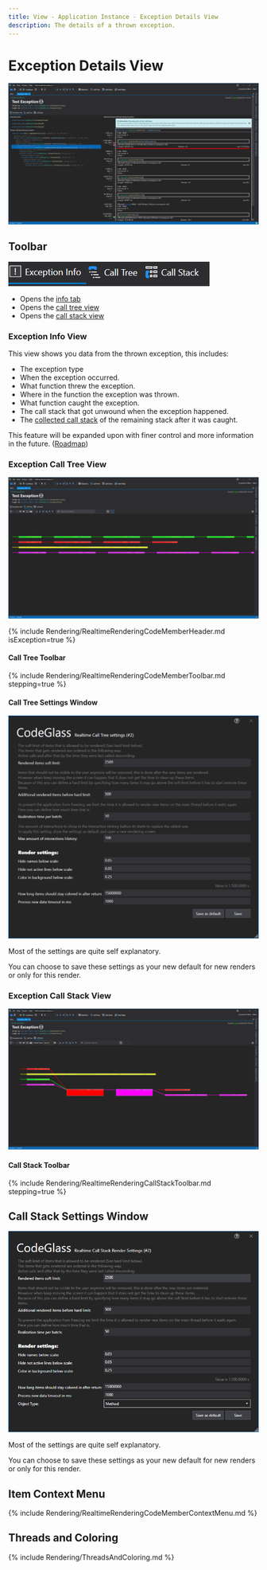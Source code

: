 ```yaml
---
title: View - Application Instance - Exception Details View
description: The details of a thrown exception.
---
```

# Exception Details View
![assets/img/ApplicationInstanceWindow/AppInstanceExceptionDetails.png](../../../assets/img/ApplicationInstanceWindow/AppInstanceExceptionDetails.png)

## Toolbar
![assets/img/ApplicationInstanceWindow/AppInstanceExceptionDetails_Toolbar.png](../../../assets/img/ApplicationInstanceWindow/AppInstanceExceptionDetails_Toolbar.png)

- Opens the [info tab](#exception-info-view) 
- Opens the [call tree view](#exception-call-tree-view)
- Opens the [call stack view](#exception-call-stack-view)


### Exception Info View

This view shows you data from the thrown exception, this includes:
- The exception type
- When the exception occurred.
- What function threw the exception.
- Where in the function the exception was thrown.
- What function caught the exception.
- The call stack that got unwound when the exception happened.
- The [collected call stack](../../features/RealtimeDataCollection.md#callstack) of the remaining stack after it was caught.


This feature will be expanded upon with finer control and more information in the future. ([Roadmap](../../Roadmap/ImprovingExceptions.md))


### Exception Call Tree View
![assets/img/ApplicationInstanceWindow/AppInstanceExceptionDetails_CallTree.png](../../../assets/img/ApplicationInstanceWindow/AppInstanceExceptionDetails_CallTree.png)

{% include Rendering/RealtimeRenderingCodeMemberHeader.md  isException=true %}


#### Call Tree Toolbar
{% include Rendering/RealtimeRenderingCodeMemberToolbar.md stepping=true %}

#### Call Tree Settings Window
![assets/img/ApplicationInstanceWindow/RealtimeCallTreeRenderingSettingsWindow.png](../../../assets/img/ApplicationInstanceWindow/RealtimeCallTreeRenderingSettingsWindow.png)

Most of the settings are quite self explanatory.

You can choose to save these settings as your new default for new renders or only for this render.

### Exception Call Stack View
![assets/img/ApplicationInstanceWindow/AppInstanceExceptionDetails_CallStack.png](../../../assets/img/ApplicationInstanceWindow/AppInstanceExceptionDetails_CallStack.png)

#### Call Stack Toolbar
{% include Rendering/RealtimeRenderingCallStackToolbar.md stepping=true %}

## Call Stack Settings Window
![assets/img/ApplicationInstanceWindow/RealtimeGroupedCallStackRenderingSettings.png](../../../assets/img/ApplicationInstanceWindow/RealtimeGroupedCallStackRenderingSettings.png)

Most of the settings are quite self explanatory.

You can choose to save these settings as your new default for new renders or only for this render.

## Item Context Menu
{% include Rendering/RealtimeRenderingCodeMemberContextMenu.md %}

## Threads and Coloring
{% include Rendering/ThreadsAndColoring.md %}


<!-- # Application Breadcrumbs
- [Exception Explorer](ExceptionExplorer.md) /  -->